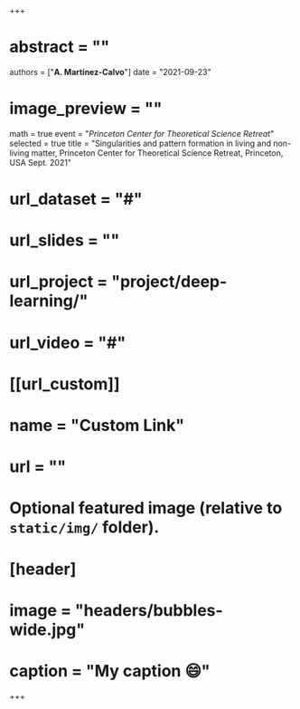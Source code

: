 +++
# abstract = ""
authors = ["**A. Martínez-Calvo**"]
date = "2021-09-23"
# image_preview = ""
math = true
event = "_Princeton Center for Theoretical Science Retreat_"
selected = true
title = "Singularities and pattern formation in living and non-living matter, Princeton Center for Theoretical Science Retreat, Princeton, USA Sept. 2021"
# url_dataset = "#"
# url_slides = ""
# url_project = "project/deep-learning/"
# url_video = "#"

# [[url_custom]]
 # name = "Custom Link"
 # url = ""

# Optional featured image (relative to `static/img/` folder).
# [header]
# image = "headers/bubbles-wide.jpg"
# caption = "My caption :smile:"

+++
